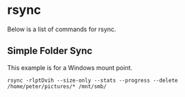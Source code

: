 # rsync

Below is a list of commands for rsync.

## Simple Folder Sync

This example is for a Windows mount point.

```
rsync -rlptDvih --size-only --stats --progress --delete /home/peter/pictures/* /mnt/smb/
```
